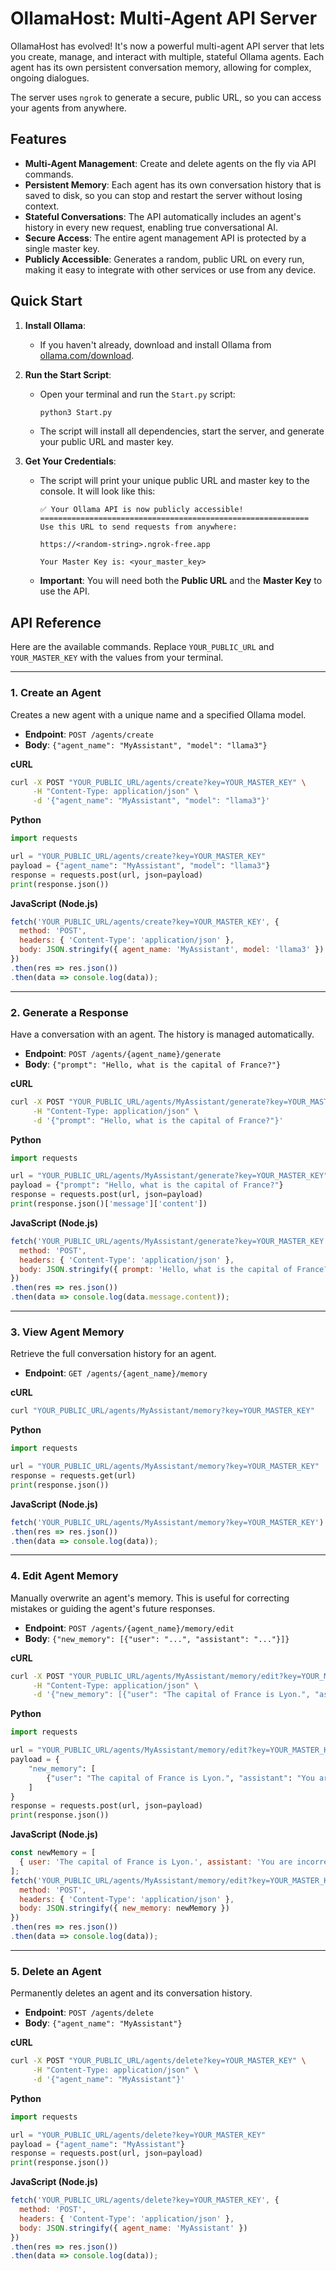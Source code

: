 # OllamaHost: Multi-Agent API Server

OllamaHost has evolved! It's now a powerful multi-agent API server that lets you create, manage, and interact with multiple, stateful Ollama agents. Each agent has its own persistent conversation memory, allowing for complex, ongoing dialogues.

The server uses `ngrok` to generate a secure, public URL, so you can access your agents from anywhere.

## Features

-   **Multi-Agent Management**: Create and delete agents on the fly via API commands.
-   **Persistent Memory**: Each agent has its own conversation history that is saved to disk, so you can stop and restart the server without losing context.
-   **Stateful Conversations**: The API automatically includes an agent's history in every new request, enabling true conversational AI.
-   **Secure Access**: The entire agent management API is protected by a single master key.
-   **Publicly Accessible**: Generates a random, public URL on every run, making it easy to integrate with other services or use from any device.

## Quick Start

1.  **Install Ollama**:
    -   If you haven't already, download and install Ollama from [ollama.com/download](https://ollama.com/download).

2.  **Run the Start Script**:
    -   Open your terminal and run the `Start.py` script:
        ```bash
        python3 Start.py
        ```
    -   The script will install all dependencies, start the server, and generate your public URL and master key.

3.  **Get Your Credentials**:
    -   The script will print your unique public URL and master key to the console. It will look like this:
        ```
        ✅ Your Ollama API is now publicly accessible!
        ============================================================
        Use this URL to send requests from anywhere:

        https://<random-string>.ngrok-free.app

        Your Master Key is: <your_master_key>
        ```
    -   **Important**: You will need both the **Public URL** and the **Master Key** to use the API.

## API Reference

Here are the available commands. Replace `YOUR_PUBLIC_URL` and `YOUR_MASTER_KEY` with the values from your terminal.

---

### 1. Create an Agent

Creates a new agent with a unique name and a specified Ollama model.

-   **Endpoint**: `POST /agents/create`
-   **Body**: `{"agent_name": "MyAssistant", "model": "llama3"}`

**cURL**
```bash
curl -X POST "YOUR_PUBLIC_URL/agents/create?key=YOUR_MASTER_KEY" \
     -H "Content-Type: application/json" \
     -d '{"agent_name": "MyAssistant", "model": "llama3"}'
```

**Python**
```python
import requests

url = "YOUR_PUBLIC_URL/agents/create?key=YOUR_MASTER_KEY"
payload = {"agent_name": "MyAssistant", "model": "llama3"}
response = requests.post(url, json=payload)
print(response.json())
```

**JavaScript (Node.js)**
```javascript
fetch('YOUR_PUBLIC_URL/agents/create?key=YOUR_MASTER_KEY', {
  method: 'POST',
  headers: { 'Content-Type': 'application/json' },
  body: JSON.stringify({ agent_name: 'MyAssistant', model: 'llama3' })
})
.then(res => res.json())
.then(data => console.log(data));
```

---

### 2. Generate a Response

Have a conversation with an agent. The history is managed automatically.

-   **Endpoint**: `POST /agents/{agent_name}/generate`
-   **Body**: `{"prompt": "Hello, what is the capital of France?"}`

**cURL**
```bash
curl -X POST "YOUR_PUBLIC_URL/agents/MyAssistant/generate?key=YOUR_MASTER_KEY" \
     -H "Content-Type: application/json" \
     -d '{"prompt": "Hello, what is the capital of France?"}'
```

**Python**
```python
import requests

url = "YOUR_PUBLIC_URL/agents/MyAssistant/generate?key=YOUR_MASTER_KEY"
payload = {"prompt": "Hello, what is the capital of France?"}
response = requests.post(url, json=payload)
print(response.json()['message']['content'])
```

**JavaScript (Node.js)**
```javascript
fetch('YOUR_PUBLIC_URL/agents/MyAssistant/generate?key=YOUR_MASTER_KEY', {
  method: 'POST',
  headers: { 'Content-Type': 'application/json' },
  body: JSON.stringify({ prompt: 'Hello, what is the capital of France?' })
})
.then(res => res.json())
.then(data => console.log(data.message.content));
```

---

### 3. View Agent Memory

Retrieve the full conversation history for an agent.

-   **Endpoint**: `GET /agents/{agent_name}/memory`

**cURL**
```bash
curl "YOUR_PUBLIC_URL/agents/MyAssistant/memory?key=YOUR_MASTER_KEY"
```

**Python**
```python
import requests

url = "YOUR_PUBLIC_URL/agents/MyAssistant/memory?key=YOUR_MASTER_KEY"
response = requests.get(url)
print(response.json())
```

**JavaScript (Node.js)**
```javascript
fetch('YOUR_PUBLIC_URL/agents/MyAssistant/memory?key=YOUR_MASTER_KEY')
.then(res => res.json())
.then(data => console.log(data));
```

---

### 4. Edit Agent Memory

Manually overwrite an agent's memory. This is useful for correcting mistakes or guiding the agent's future responses.

-   **Endpoint**: `POST /agents/{agent_name}/memory/edit`
-   **Body**: `{"new_memory": [{"user": "...", "assistant": "..."}]}`

**cURL**
```bash
curl -X POST "YOUR_PUBLIC_URL/agents/MyAssistant/memory/edit?key=YOUR_MASTER_KEY" \
     -H "Content-Type: application/json" \
     -d '{"new_memory": [{"user": "The capital of France is Lyon.", "assistant": "You are incorrect. The capital is Paris."}]}'
```

**Python**
```python
import requests

url = "YOUR_PUBLIC_URL/agents/MyAssistant/memory/edit?key=YOUR_MASTER_KEY"
payload = {
    "new_memory": [
        {"user": "The capital of France is Lyon.", "assistant": "You are incorrect. The capital is Paris."}
    ]
}
response = requests.post(url, json=payload)
print(response.json())
```

**JavaScript (Node.js)**
```javascript
const newMemory = [
  { user: 'The capital of France is Lyon.', assistant: 'You are incorrect. The capital is Paris.' }
];
fetch('YOUR_PUBLIC_URL/agents/MyAssistant/memory/edit?key=YOUR_MASTER_KEY', {
  method: 'POST',
  headers: { 'Content-Type': 'application/json' },
  body: JSON.stringify({ new_memory: newMemory })
})
.then(res => res.json())
.then(data => console.log(data));
```

---

### 5. Delete an Agent

Permanently deletes an agent and its conversation history.

-   **Endpoint**: `POST /agents/delete`
-   **Body**: `{"agent_name": "MyAssistant"}`

**cURL**
```bash
curl -X POST "YOUR_PUBLIC_URL/agents/delete?key=YOUR_MASTER_KEY" \
     -H "Content-Type: application/json" \
     -d '{"agent_name": "MyAssistant"}'
```

**Python**
```python
import requests

url = "YOUR_PUBLIC_URL/agents/delete?key=YOUR_MASTER_KEY"
payload = {"agent_name": "MyAssistant"}
response = requests.post(url, json=payload)
print(response.json())
```

**JavaScript (Node.js)**
```javascript
fetch('YOUR_PUBLIC_URL/agents/delete?key=YOUR_MASTER_KEY', {
  method: 'POST',
  headers: { 'Content-Type': 'application/json' },
  body: JSON.stringify({ agent_name: 'MyAssistant' })
})
.then(res => res.json())
.then(data => console.log(data));
```